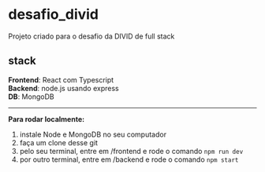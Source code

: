 # desafio_divid
Projeto criado para o desafio da DIVID de full stack

## stack ##
**Frontend**: React com Typescript  
**Backend**: node.js usando express  
**DB**: MongoDB  

----

**Para rodar localmente:**
1. instale Node e MongoDB no seu computador
2. faça um clone desse git
3. pelo seu terminal, entre em /frontend e rode o comando  ```npm run dev```
4. por outro terminal, entre em /backend e rode o comando ```npm start```
